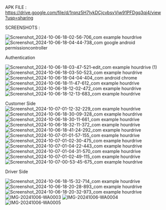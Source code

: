 APK FILE : https://drive.google.com/file/d/1rqnz5H7lykDCjcvbsvVjw91PFDgq3qj4/view?usp=sharing

SCREENSHOTS :

![Screenshot_2024-10-06-18-02-56-706_com example hourdrive](https://github.com/user-attachments/assets/165ed7e8-da50-4cf9-a064-4e42e1c0841f)
![Screenshot_2024-10-06-18-04-44-738_com google android permissioncontroller](https://github.com/user-attachments/assets/482a85bb-5825-4626-81e5-3c0b5f20aa2b)

Authentication

![Screenshot_2024-10-06-18-03-47-521-edit_com example hourdrive (1)](https://github.com/user-attachments/assets/80e620f3-02ae-481a-a3ec-a42ada9105bb)
![Screenshot_2024-10-06-18-03-50-523_com example hourdrive](https://github.com/user-attachments/assets/25f5e755-ef43-407d-8b7c-55e9a591fd7d)
![Screenshot_2024-10-06-18-04-04-404_com android chrome](https://github.com/user-attachments/assets/2b38bd24-dcce-4796-a827-64e197f239ba)
![Screenshot_2024-10-06-18-11-47-612_com example hourdrive](https://github.com/user-attachments/assets/f5ce5390-b4de-4e72-9355-c893f5a423d0)
![Screenshot_2024-10-06-18-12-02-472_com example hourdrive](https://github.com/user-attachments/assets/fb69e2a3-bbb4-4787-a670-3942e02fa0f1)
![Screenshot_2024-10-06-18-12-13-683_com example hourdrive](https://github.com/user-attachments/assets/d61ce680-0ceb-468e-8c34-77923accca38)


Customer Side 
![Screenshot_2024-10-07-01-12-32-229_com example hourdrive](https://github.com/user-attachments/assets/1bca84a2-74e5-4ad5-8208-c8037189d087)
![Screenshot_2024-10-06-18-30-09-328_com example hourdrive](https://github.com/user-attachments/assets/1846298e-4b3f-4052-9368-0cae84bf802f)
![Screenshot_2024-10-06-18-30-11-661_com example hourdrive](https://github.com/user-attachments/assets/99ad8fa8-9b1a-4868-89cf-bade332b5bda)
![Screenshot_2024-10-06-18-32-11-372_com example hourdrive](https://github.com/user-attachments/assets/039a9ab6-2f06-45b2-801b-28a046d723de)
![Screenshot_2024-10-06-18-41-24-292_com example hourdrive](https://github.com/user-attachments/assets/9ddcdc32-65d0-4aec-855a-c4a55cf6b5f8)
![Screenshot_2024-10-07-01-01-57-155_com example hourdrive](https://github.com/user-attachments/assets/c2557b09-71af-4b46-b687-adfb40f77a5f)
![Screenshot_2024-10-07-01-02-30-475_com example hourdrive](https://github.com/user-attachments/assets/d166620e-dcdd-4c8d-93c6-3d3e8f751e2e)
![Screenshot_2024-10-07-01-04-22-443_com example hourdrive](https://github.com/user-attachments/assets/5e3370a4-44a8-430f-a9fa-6c2caa02b186)
![Screenshot_2024-10-07-01-04-31-570_com example hourdrive](https://github.com/user-attachments/assets/fe27c11e-da50-403f-a906-9b62791a03cd)
![Screenshot_2024-10-07-01-02-49-115_com example hourdrive](https://github.com/user-attachments/assets/219c722c-2ea8-4826-9dea-c26587260def)
![Screenshot_2024-10-07-00-53-45-675_com example hourdrive](https://github.com/user-attachments/assets/95d27298-fea5-4101-9a08-677dede05632)


Driver Side 

![Screenshot_2024-10-06-18-15-32-714_com example hourdrive](https://github.com/user-attachments/assets/7e778c5f-6a88-4f3d-99b9-b17d6a433e0e)
![Screenshot_2024-10-06-18-20-28-893_com example hourdrive](https://github.com/user-attachments/assets/12db3f9f-bc71-4df9-a8ba-7aa064bee2b8)
![Screenshot_2024-10-06-18-20-32-973_com example hourdrive](https://github.com/user-attachments/assets/8ec3b190-3808-4041-9dcd-edaafba840a5)
![IMG-20241006-WA0003](https://github.com/user-attachments/assets/27860a22-7338-4997-b761-c69f96fb71bb)
![IMG-20241006-WA0004](https://github.com/user-attachments/assets/7505c59e-6c4a-4888-ab94-1f3adfe4fb41)
![IMG-20241006-WA0005](https://github.com/user-attachments/assets/afc3dfff-e8a3-4b19-a806-47e87d43c915)




